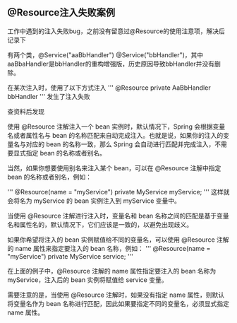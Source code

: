 ## @Resource注入失败案例
工作中遇到的注入失败bug，之前没有留意过@Resource的使用注意项，解决后记录下

有两个类，@Service("aaBbHandler") @Service("bbHandler")，其中
aaBbaHandler是bbHandler的重构增强版，历史原因导致bbHandler并没有删除。

在某次注入时，使用了以下方式注入
'''
@Resource
private AaBbHandler bbHandler
'''
发生了注入失败

查资料后发现

使用 @Resource 注解注入一个 bean 实例时，默认情况下，Spring 会根据变量名或者属性名与 bean 的名称匹配来自动完成注入。也就是说，如果你的注入的变量名与对应的 bean 的名称一致，那么 Spring 会自动进行匹配并完成注入，不需要显式指定 bean 的名称或者别名。

当然，如果你想要使用别名来注入某个 bean，可以在 @Resource 注解中指定 bean 的名称或者别名，例如：

'''
@Resource(name = "myService")
private MyService myService;
'''
这样就会将名为 myService 的 bean 实例注入到 myService 变量中。


当使用 @Resource 注解进行注入时，变量名和 bean 名称之间的匹配是基于变量名和属性名的，默认情况下，它们应该是一致的，以避免出现歧义。

如果你希望将注入的 bean 实例赋值给不同的变量名，可以使用 @Resource 注解的 name 属性来指定要注入的 bean 名称，例如：
'''
@Resource(name = "myService")
private MyService service;
'''

在上面的例子中，@Resource 注解的 name 属性指定要注入的 bean 名称为 myService，注入后的 bean 实例将赋值给 service 变量。

需要注意的是，当使用 @Resource 注解时，如果没有指定 name 属性，则默认将变量名作为 bean 名称进行匹配，因此如果要指定不同的变量名，必须显式指定 name 属性。

